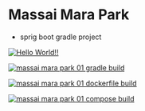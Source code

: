 # Massai Mara Park

+ sprig boot gradle project

[![Hello World!!](https://github.com/youjiyeon/massai_mara_project01/actions/workflows/01helloworld.yaml/badge.svg)](https://github.com/youjiyeon/massai_mara_project01/actions/workflows/01helloworld.yaml)

[![massai mara park 01 gradle build](https://github.com/youjiyeon/massai_mara_project01/actions/workflows/02mmpark01_gradle_build.yaml/badge.svg)](https://github.com/youjiyeon/massai_mara_project01/actions/workflows/02mmpark01_gradle_build.yaml)

[![massai mara park 01 dockerfile build](https://github.com/youjiyeon/massai_mara_project01/actions/workflows/03mmpark01_dockerfile.yaml/badge.svg)](https://github.com/youjiyeon/massai_mara_project01/actions/workflows/03mmpark01_dockerfile.yaml)

[![massai mara park 01 compose build](https://github.com/youjiyeon/massai_mara_project01/actions/workflows/04mmpark01_compose_build.yaml/badge.svg)](https://github.com/youjiyeon/massai_mara_project01/actions/workflows/04mmpark01_compose_build.yaml)
